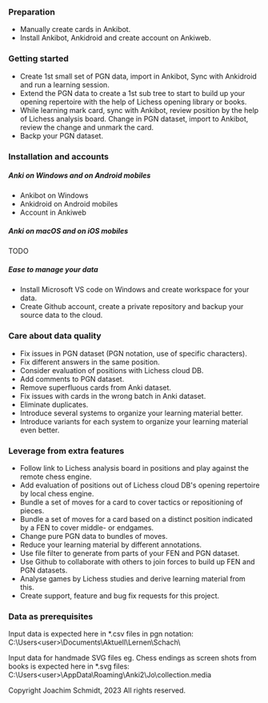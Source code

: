 <!-- GETTING STARTED -->

### Preparation
- Manually create cards in Ankibot.
- Install Ankibot, Ankidroid and create account on Ankiweb.

### Getting started
- Create 1st small set of PGN data, import in Ankibot, Sync with Ankidroid and run a learning session.
- Extend the PGN data to create a 1st sub tree to start to build up your opening repertoire with the help of Lichess opening library or books.
- While learning mark card, sync with Ankibot, review position by the help of Lichess analysis board.
Change in PGN dataset, import to Ankibot, review the change and unmark the card.
- Backp your PGN dataset.

<!-- INSTALLATION -->
### Installation and accounts

##### Anki on Windows and on Android mobiles
- Ankibot on Windows
- Ankidroid on Android mobiles
- Account in Ankiweb

##### Anki on macOS and on iOS mobiles
TODO

##### Ease to manage your data
- Install Microsoft VS code on Windows and create workspace for your data.
- Create Github account, create a private repository and backup your source data to the cloud.

<!-- TUTORIAL LIST -->

### Care about data quality
- Fix issues in PGN dataset (PGN notation, use of specific characters).
- Fix different answers in the same position.
- Consider evaluation of positions with Lichess cloud DB.
- Add comments to PGN dataset.
- Remove superfluous cards from Anki dataset.
- Fix issues with cards in the wrong batch in Anki dataset.
- Eliminate duplicates.
- Introduce several systems to organize your learning material better.
- Introduce variants for each system to organize your learning material even better.

### Leverage from extra features
- Follow link to Lichess analysis board in positions and play against the remote chess engine.
- Add evaluation of positions out of Lichess cloud DB's opening repertoire by local chess engine.
- Bundle a set of moves for a card to cover tactics or repositioning of pieces.
- Bundle a set of moves for a card based on a distinct position indicated by a FEN to cover middle- or endgames.
- Change pure PGN data to bundles of moves.
- Reduce your learning material by different annotations.
- Use file filter to generate from parts of your FEN and PGN dataset.
- Use Github to collaborate with others to join forces to build up FEN and PGN datasets.
- Analyse games by Lichess studies and derive learning material from this.
- Create support, feature and bug fix requests for this project.

<!-- DATA -->
### Data as prerequisites
Input data is expected here in *.csv files in pgn notation:
C:\Users\<user>\Documents\Aktuell\Lernen\Schach\

Input data for handmade SVG files eg. Chess endings as screen shots from books is expected here in *.svg files:
C:\Users\<user>\AppData\Roaming\Anki2\Jo\collection.media

<!-- COPYRIGHT -->
Copyright Joachim Schmidt, 2023
All rights reserved.